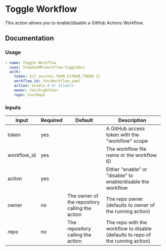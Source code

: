 # Toggle Workflow
This action allows you to enable/disable a GitHub Actions Workflow.

## Documentation
### Usage
```yaml
- name: Toggle Workflow
  uses: StephenMP/workflow-toggle@v1
  with:
    token: ${{ secrets.YOUR_GITHUB_TOKEN }}
    workflow_id: YourWorkflow.yaml
    action: enable # Or disable
    owner: YourOrgOrUser
    repo: YourRepo
```

### Inputs

|Input|Required|Default|Description|
|-|-|-|-|
|token|yes||A GitHub access token with the "workflow" scope|
|workflow_id|yes||The workflow file name or the workflow ID|
|action|yes||Either "enable" or "disable" to enable/disable the workflow|
|owner|no|The owner of the repository calling the action|The repo owner (defaults to owner of the running action)|
|repo|no|The repository calling the action|The repo with the workflow to disable (defaults to repo of the running action)|
